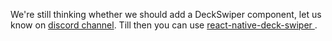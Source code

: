 We're still thinking whether we should add a DeckSwiper component, let us know on [discord channel](https://discord.com/invite/TSgCw2UPmb).
Till then you can use [react-native-deck-swiper
](https://www.npmjs.com/package/react-native-deck-swiper).

